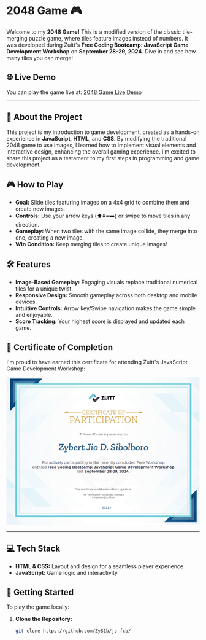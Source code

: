 # 2048 Game 🎮

Welcome to my **2048 Game!** This is a modified version of the classic tile-merging puzzle game, where tiles feature images instead of numbers. It was developed during Zuitt's **Free Coding Bootcamp: JavaScript Game Development Workshop** on **September 28-29, 2024**. Dive in and see how many tiles you can merge!

## 🌐 Live Demo
You can play the game live at: [2048 Game Live Demo](https://zys1b.github.io/js-fcb/)  

---

## 📝 About the Project
This project is my introduction to game development, created as a hands-on experience in **JavaScript**, **HTML**, and **CSS**. By modifying the traditional 2048 game to use images, I learned how to implement visual elements and interactive design, enhancing the overall gaming experience. I’m excited to share this project as a testament to my first steps in programming and game development.

## 🎮 How to Play
- **Goal:** Slide tiles featuring images on a 4x4 grid to combine them and create new images.
- **Controls:** Use your arrow keys (⬆️⬇️⬅️➡️) or swipe to move tiles in any direction.
- **Gameplay:** When two tiles with the same image collide, they merge into one, creating a new image.
- **Win Condition:** Keep merging tiles to create unique images!

## 🛠️ Features
- **Image-Based Gameplay:** Engaging visuals replace traditional numerical tiles for a unique twist.
- **Responsive Design:** Smooth gameplay across both desktop and mobile devices.
- **Intuitive Controls:** Arrow key/Swipe navigation makes the game simple and enjoyable.
- **Score Tracking:** Your highest score is displayed and updated each game.

## 📜 Certificate of Completion
I'm proud to have earned this certificate for attending Zuitt's JavaScript Game Development Workshop:

![Certificate](./images/certificate.png)

---

## 💻 Tech Stack
- **HTML & CSS:** Layout and design for a seamless player experience
- **JavaScript:** Game logic and interactivity

## 🚀 Getting Started
To play the game locally:
1. **Clone the Repository:**
   ```bash
   git clone https://github.com/ZyS1b/js-fcb/
